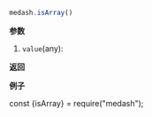 ```ts
medash.isArray()
```


**参数**  
1. `value`(any): 
  
**返回**  
        
  
**例子**  

<me-embed>const {isArray} = require("medash");</me-embed>